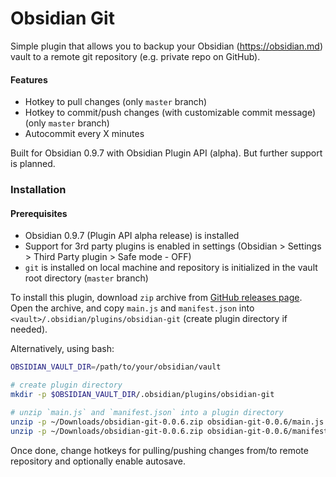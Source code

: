 # Obsidian Git
Simple plugin that allows you to backup your Obsidian (https://obsidian.md) vault to a remote git repository (e.g. private repo on GitHub).

#### Features

- Hotkey to pull changes (only `master` branch)
- Hotkey to commit/push changes (with customizable commit message) (only `master` branch)
- Autocommit every X minutes

Built for Obsidian 0.9.7 with Obsidian Plugin API (alpha). But further support is planned.

### Installation


#### Prerequisites

- Obsidian 0.9.7 (Plugin API alpha release) is installed
- Support for 3rd party plugins is enabled in settings (Obsidian > Settings > Third Party plugin > Safe mode - OFF)
- `git` is installed on local machine and repository is initialized in the vault root directory (`master` branch)


To install this plugin, download `zip` archive from [GitHub releases page](https://github.com/denolehov/obsidian-git/releases).
Open the archive, and copy `main.js` and `manifest.json` into `<vault>/.obsidian/plugins/obsidian-git` (create plugin directory if needed).

Alternatively, using bash:
```bash
OBSIDIAN_VAULT_DIR=/path/to/your/obsidian/vault

# create plugin directory
mkdir -p $OBSIDIAN_VAULT_DIR/.obsidian/plugins/obsidian-git

# unzip `main.js` and `manifest.json` into a plugin directory
unzip -p ~/Downloads/obsidian-git-0.0.6.zip obsidian-git-0.0.6/main.js > $OBSIDIAN_VAULT_DIR/.obsidian/plugins/obsidian-git/main.js
unzip -p ~/Downloads/obsidian-git-0.0.6.zip obsidian-git-0.0.6/manifest.json > $OBSIDIAN_VAULT_DIR/.obsidian/plugins/obsidian-git/manifest.json
```

Once done, change hotkeys for pulling/pushing changes from/to remote repository and optionally enable autosave.
